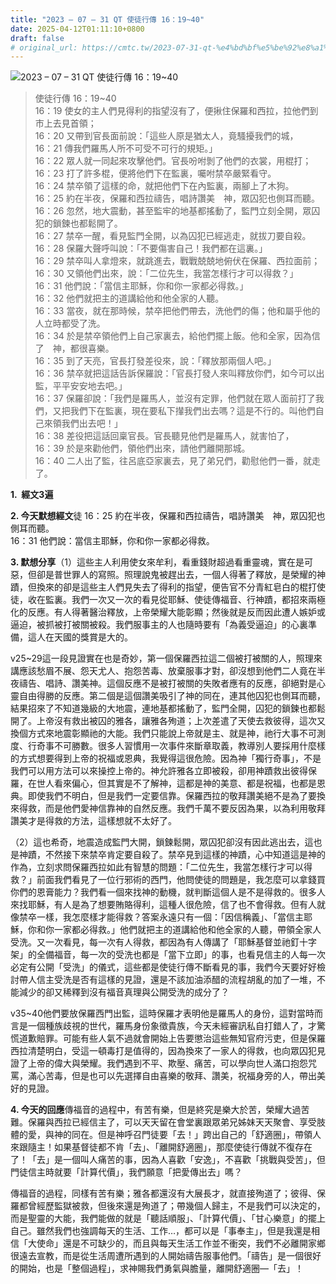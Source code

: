 ```yaml
---
title: "2023 – 07 – 31 QT 使徒行傳 16：19~40"
date: 2025-04-12T01:11:10+0800
draft: false
# original_url: https://cmtc.tw/2023-07-31-qt-%e4%bd%bf%e5%be%92%e8%a1%8c%e5%82%b3-16%ef%bc%9a1940
---
```


![2023 – 07 – 31 QT  使徒行傳 16：19\~40](/images/qt.jpg  "2023 – 07 – 31 QT  使徒行傳 16：19\~40")

> 使徒行傳 16：19\~40  
> 16：19 使女的主人們見得利的指望沒有了，便揪住保羅和西拉，拉他們到市上去見首領；  
> 16：20 又帶到官長面前說：「這些人原是猶太人，竟騷擾我們的城，  
> 16：21 傳我們羅馬人所不可受不可行的規矩。」  
> 16：22 眾人就一同起來攻擊他們。官長吩咐剝了他們的衣裳，用棍打；  
> 16：23 打了許多棍，便將他們下在監裏，囑咐禁卒嚴緊看守。  
> 16：24 禁卒領了這樣的命，就把他們下在內監裏，兩腳上了木狗。  
> 16：25 約在半夜，保羅和西拉禱告，唱詩讚美　神，眾囚犯也側耳而聽。  
> 16：26 忽然，地大震動，甚至監牢的地基都搖動了，監門立刻全開，眾囚犯的鎖鍊也都鬆開了。  
> 16：27 禁卒一醒，看見監門全開，以為囚犯已經逃走，就拔刀要自殺。  
> 16：28 保羅大聲呼叫說：「不要傷害自己！我們都在這裏。」  
> 16：29 禁卒叫人拿燈來，就跳進去，戰戰兢兢地俯伏在保羅、西拉面前；  
> 16：30 又領他們出來，說：「二位先生，我當怎樣行才可以得救？」  
> 16：31 他們說：「當信主耶穌，你和你一家都必得救。」  
> 16：32 他們就把主的道講給他和他全家的人聽。  
> 16：33 當夜，就在那時候，禁卒把他們帶去，洗他們的傷；他和屬乎他的人立時都受了洗。  
> 16：34 於是禁卒領他們上自己家裏去，給他們擺上飯。他和全家，因為信了　神，都很喜樂。  
> 16：35 到了天亮，官長打發差役來，說：「釋放那兩個人吧。」  
> 16：36 禁卒就把這話告訴保羅說：「官長打發人來叫釋放你們，如今可以出監，平平安安地去吧。」  
> 16：37 保羅卻說：「我們是羅馬人，並沒有定罪，他們就在眾人面前打了我們，又把我們下在監裏，現在要私下攆我們出去嗎？這是不行的。叫他們自己來領我們出去吧！」  
> 16：38 差役把這話回稟官長。官長聽見他們是羅馬人，就害怕了，  
> 16：39 於是來勸他們，領他們出來，請他們離開那城。  
> 16：40 二人出了監，往呂底亞家裏去，見了弟兄們，勸慰他們一番，就走了。

**1.  經文3遍**

**2. 今天默想經文**徒 16：25 約在半夜，保羅和西拉禱告，唱詩讚美　神，眾囚犯也側耳而聽。  
16：31 他們說：當信主耶穌，你和你一家都必得救。

**3. 默想分享**（1）這些主人利用使女來牟利，看重錢財超過看重靈魂，實在是可惡，但卻是普世罪人的寫照。照理說鬼被趕出去，一個人得著了釋放，是榮耀的神蹟，但換來的卻是這些主人們見失去了得利的指望，便告官不分青紅皂白的棍打使徒，收在監裏。我們一次又一次的看見從耶穌、使徒傳福音、行神蹟，都招來兩極化的反應。有人得著醫治釋放，上帝榮耀大能彰顯；然後就是反而因此遭人嫉妒或逼迫，被抓被打被關被殺。我們服事主的人也隨時要有「為義受逼迫」的心裏準備，這人在天國的獎賞是大的。

v25\~29這一段見證實在也是奇妙，第一個保羅西拉這二個被打被關的人，照理來講應該愁眉不展、怨天尤人、抱怨苦毒、放棄服事才對，卻沒想到他們二人竟在半夜禱告、唱詩、讚美神。這個反應不是被打被關的失敗者應有的反應，卻絕對是心靈自由得勝的反應。第二個是這個讚美吸引了神的同在，連其他囚犯也側耳而聽，結果招來了不知道幾級的大地震，連地基都搖動了，監門全開，囚犯的鎖鍊也都鬆開了。上帝沒有救出被囚的雅各，讓雅各殉道；上次差遣了天使去救彼得，這次又換個方式來地震彰顯祂的大能。我們只能說上帝就是主、就是神，祂行大事不可測度、行奇事不可勝數。很多人習慣用一次事件來斷章取義，教導別人要採用什麼樣的方式想要得到上帝的祝福或恩典，我覺得這很危險。因為神「獨行奇事」，不是我們可以用方法可以來操控上帝的。神允許雅各立即被殺，卻用神蹟救出彼得保羅，在世人看來偏心，但其實是不了解神，這都是神的美意、都是祝福，也都是恩典。即使我們不明白，但是我們一定要信靠。保羅西拉的敬拜讚美絕不是為了要換來得救，而是他們愛神信靠神的自然反應。我們千萬不要反因為果，以為利用敬拜讚美才是得救的方法，這樣想就不太好了。

（2）這也希奇，地震造成監門大開，鎖鍊鬆開，眾囚犯卻沒有因此逃出去，這也是神蹟，不然接下來禁卒肯定要自殺了。禁卒見到這樣的神蹟，心中知道這是神的作為，立刻求問保羅西拉如此有智慧的問題：「二位先生，我當怎樣行才可以得救？」前面我們看見了一位行邪術的西門，他問使徒的問題是，我怎麼可以拿錢買你們的恩膏能力？我們看一個來找神的動機，就判斷這個人是不是得救的。很多人來找耶穌，有人是為了想要賄賂得利，這種人很危險，信了也不會得救。但有人就像禁卒一樣，我怎麼樣才能得救？答案永遠只有一個：「因信稱義」、「當信主耶穌，你和你一家都必得救。」他們就把主的道講給他和他全家的人聽，帶領全家人受洗。又一次看見，每一次有人得救，都因為有人傳講了「耶穌基督並祂釘十字架」的全備福音，每一次的受洗也都是「當下立即」的事，也看見信主的人每一次必定有公開「受洗」的儀式，這些都是使徒行傳不斷看見的事，我們今天要好好檢討帶人信主受洗是否有這樣的見證，還是不該加油添醋的流程胡亂的加了一堆，不能減少的卻又稀釋到沒有福音真理與公開受洗的成分了？

v35\~40他們要放保羅西門出監，這時保羅才表明他是羅馬人的身份，這對當時而言是一個種族歧視的世代，羅馬身份象徵貴族，今天未經審訊私自打錯人了，才驚慌道歉賠罪。可能有些人氣不過就會開始上告要懲治這些無知官府污吏，但是保羅西拉清楚明白，受這一頓毒打是值得的，因為換來了一家人的得救，也向眾囚犯見證了上帝的偉大與榮耀。我們遇到不平、欺壓、痛苦，可以學向世人滿口抱怨咒罵，滿心苦毒，但是也可以先選擇自由喜樂的敬拜、讚美，祝福身旁的人，帶出美好的見證。

**4. 今天的回應**傳福音的過程中，有苦有樂，但是終究是樂大於苦，榮耀大過苦難。保羅與西拉已經信主了，可以天天留在會堂裏跟眾弟兄姊妹天天聚會、享受肢體的愛，與神的同在。但是神呼召門徒要「去！」跨出自己的「舒適圈」，帶領人來跟隨主！如果基督徒都不肯「去」、「離開舒適圈」，那麼使徒行傳就不復存在了！「去」是一個叫人痛苦的事，因為人喜歡「安逸」，不喜歡「挑戰與受苦」，但門徒信主時就要「計算代價」，我們願意「把愛傳出去」嗎？

傳福音的過程，同樣有苦有樂；雅各都還沒有大展長才，就直接殉道了；彼得、保羅都曾經歷監獄被救，但後來還是殉道了；帶幾個人歸主，不是我們可以決定的，而是聖靈的大能，我們能做的就是「聽話順服」、「計算代價」、「甘心樂意」的擺上自己。雖然我們也強調每天的生活、工作…，都可以是「事奉主」，但是我還是相信「大使命」還是不可缺少的，而且與每天生活工作並不衝突，我們不必離開家鄉很遠去宣教，而是從生活周遭所遇到的人開始禱告服事他們。「禱告」是一個很好的開始，也是「整個過程」，求神賜我們勇氣與膽量，離開舒適圈—「去」！